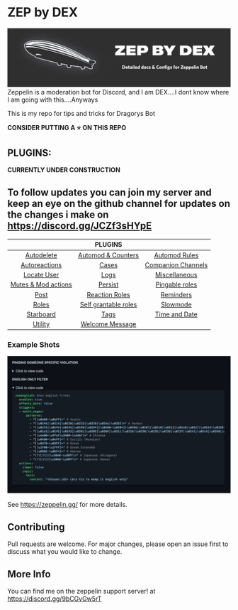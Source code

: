# ZEP by DEX
![Zep banner](assets/zepbanner.png)
Zeppelin is a moderation bot for Discord, and I am DEX....I dont know where I am going with this....Anyways

This is my repo for tips and tricks for Dragorys Bot

**CONSIDER PUTTING A ⭐️ ON THIS REPO**

## PLUGINS:

**CURRENTLY UNDER CONSTRUCTION**

To follow updates you can join my server and keep an eye on the github channel for updates on the changes i make on https://discord.gg/JCZf3sHYpE
---

|                                            	|                   **PLUGINS**                   	|                                             	|
|:------------------------------------------:	|:-----------------------------------------------:	|:-------------------------------------------:	|
|         [Autodelete](autodelete.md)        	|    [Automod & Counters](automod+counters.md)    	|          [Automod Rules](rules.md)          	|
|      [Autoreactions](autoreactions.md)     	|                [Cases](cases.md)                	| [Companion Channels](companion_channels.md) 	|
|          [Locate User](locate.md)          	|                 [Logs](logs.md)                 	|      [Miscellaneous](miscellaneous.md)      	|
| [Mutes & Mod actions](mutes&modactions.md) 	|              [Persist](persist.md)              	|     [Pingable roles](pingable_roles.md)     	|
|               [Post](post.md)              	|       [Reaction Roles](reaction_roles.md)       	|           [Reminders](reminder.md)          	|
|              [Roles](roles.md)             	| [Self grantable roles](self_grantable_roles.md) 	|           [Slowmode](slowmode.md)           	|
|          [Starboard](starboard.md)         	|                 [Tags](tags.md)                 	|      [Time and Date](time_and_date.md)      	|
|            [Utility](utility.md)           	|      [Welcome Message](welcome_message.md)      	|                                             	|


### Example Shots

![Example 1](assets/example1.png)



See https://zeppelin.gg/ for more details.

## Contributing
Pull requests are welcome. For major changes, please open an issue first to discuss what you would like to change.
## More Info

You can find me on the zeppelin support server!
at https://discord.gg/9bCGvGw5rT
